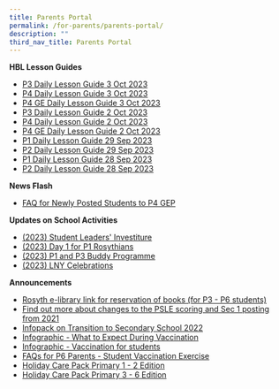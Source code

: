```yaml
---
title: Parents Portal
permalink: /for-parents/parents-portal/
description: ""
third_nav_title: Parents Portal
---
```

**HBL Lesson Guides**

* [P3 Daily Lesson Guide 3 Oct 2023](/files/p3%20daily%20lesson%20guide%203%20oct%202023.pdf)
* [P4 Daily Lesson Guide 3 Oct 2023](/files/p4%20daily%20lesson%20guide%203%20oct%202023.pdf)
* [P4 GE Daily Lesson Guide 3 Oct 2023](/files/p4%20ge%20daily%20lesson%20guide%203%20oct%202023.pdf)
* [P3 Daily Lesson Guide 2 Oct 2023](/files/p3%20daily%20lesson%20guide_2%20oct%202023.pdf)
* [P4 Daily Lesson Guide 2 Oct 2023](/files/p4%20daily%20lesson%20guide_2%20oct%202023.pdf)
* [P4 GE Daily Lesson Guide 2 Oct 2023](/files/p4%20ge%20daily%20lesson%20guide_2%20oct%202023.pdf)
* [P1 Daily Lesson Guide 29 Sep 2023](/files/p1%20daily%20lesson%20guide%2029%20sep%202023.pdf)
* [P2 Daily Lesson Guide 29 Sep 2023](/files/p2%20daily%20lesson%20guide%2029%20september%202023.pdf)
* [P1 Daily Lesson Guide 28 Sep 2023](/files/p1dailylessonguide28sep2023.pdf)
* [P2 Daily Lesson Guide 28 Sep 2023](/files/p2dailylessonguide28september.pdf)

**News Flash**

* [FAQ for Newly Posted Students to P4 GEP](/files/PostingFlowchart_FAQ_(for_parents)%20(1).pdf)

<p> </p>

**Updates on School Activities**
* [(2023) Student Leaders' Investiture](/files/investiture.pdf)
* [(2023) Day 1 for P1 Rosythians](/files/Day1P1.pdf)
* [(2023) P1 and P3 Buddy Programme](/files/P1P3Buddy.pdf)
* [(2023) LNY Celebrations](/files/LNYCelebrations.pdf)

<p> </p>

**Announcements**
* [Rosyth e-library link for reservation of books (for P3 - P6 students)](https://schoolibrary.moe.edu.sg/rosyth/cgi-bin/spydus.exe/MSGTRN/WPAC/HOME) 
* [Find out more about changes to the PSLE scoring and Sec 1 posting from 2021](https://www.moe.gov.sg/page%20not%20found?item=%2fmicrosites%2fpsle%2f&amp;user=extranet%5cAnonymous&amp;site=moe-website)
* [Infopack on Transition to Secondary School 2022](/files/Infopack%20on%20Transition%20to%20Secondary%20Schools%202022%20(1).pdf) 
* [Infographic - What to Expect During Vaccination](/files/Infographic%20-%20What%20to%20Expect%20During%20Vaccination.pdf)
* [Infographic - Vaccination for students](/files/Infographic%20-%20Vaccination%20for%20Students.pdf)[](https://rosyth-moe-edu-sg-admin.cwp.sg/qql/slot/u178/Sub%20pages/Primary%206%20Tab/PDF/Infographic%20-%20Vaccination%20for%20Students.pdf)
* [FAQs for P6 Parents - Student Vaccination Exercise](/files/FAQs%20for%20P6%20Parents%20-%20Student%20Vaccination%20Exercise.pdf) 
* [Holiday Care Pack Primary 1 - 2 Edition](/files/Holiday%20Care%20Pack%20Pri%201%20-2%20Edition(5May).pdf) 
* [Holiday Care Pack Primary 3 - 6 Edition](/files/Holiday%20Care%20Pack%20Pri%203%20-%206%20Edition(5May).pdf) 


<p> </p>